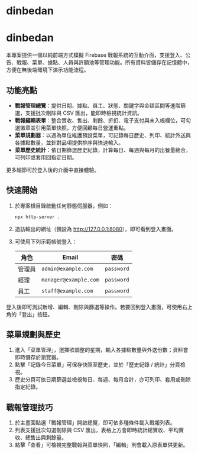# dinbedan
# dinbedan

本專案提供一個以純前端方式模擬 Firebase 戰報系統的互動介面，支援登入、公告、戰報、菜單、據點、人員與許願池等管理功能。所有資料皆儲存在記憶體中，方便在無後端環境下演示功能流程。

## 功能亮點

- **戰報管理總覽**：提供日期、據點、員工、狀態、關鍵字與金額區間等進階篩選，支援批次刪除與 CSV 匯出，能即時檢視統計資訊。
- **戰報編輯表單**：整合實收、售出、剩餘、折扣、電子支付與未入帳欄位，可勾選徽章並引用菜單快照，方便回顧每日營運重點。
- **菜單規劃器**：以週為單位維護預設菜單，可記錄每日歷史、列印、統計外送與各據點數量，並針對品項提供排序與快速輸入。
- **菜單歷史統計**：依日期篩選歷史紀錄，計算每日、每週與每月的出餐量總合，可列印或套用回指定日期。

更多細節可於登入後的介面中直接體驗。

## 快速開始

1. 於專案根目錄啟動任何靜態伺服器，例如：

   ```bash
   npx http-server .
   ```

2. 造訪輸出的網址（預設為 <http://127.0.0.1:8080>），即可看到登入畫面。

3. 可使用下列示範帳號登入：

   | 角色   | Email                 | 密碼      |
   | ------ | -------------------- | --------- |
   | 管理員 | `admin@example.com`  | `password` |
   | 經理   | `manager@example.com`| `password` |
   | 員工   | `staff@example.com`  | `password` |

登入後即可測試新增、編輯、刪除與篩選等操作。若要回到登入畫面，可使用右上角的「登出」按鈕。

## 菜單規劃與歷史

1. 進入「菜單管理」，選擇欲調整的星期，輸入各據點數量與外送份數；資料會即時儲存於瀏覽器。
2. 點擊「記錄今日菜單」可保存快照至歷史，並於「歷史紀錄 / 統計」分頁檢視。
3. 歷史分頁可依日期篩選並檢視每日、每週、每月合計，亦可列印、套用或刪除指定紀錄。

## 戰報管理技巧

1. 於主畫面點選「戰報管理」開啟總覽，即可依多種條件載入戰報列表。
2. 列表支援批次勾選刪除與 CSV 匯出，表格上方會即時統計總實收、平均實收、總售出與剩餘量。
3. 點擊「查看」可檢視完整戰報與菜單快照，「編輯」則會載入原表單供更新。
